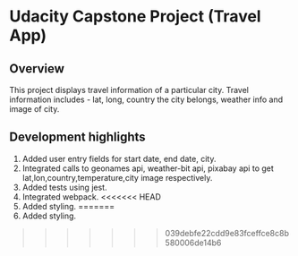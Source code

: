 # Udacity Capstone Project (Travel App)

## Overview
This project displays travel information of a particular city.
Travel information includes - lat, long, country the city belongs, weather info and image of city.

## Development highlights
1. Added user entry fields for start date, end date, city.
2. Integrated calls to geonames api, weather-bit api, pixabay api to get lat,lon,country,temperature,city image respectively.
3. Added tests using jest.
4. Integrated webpack.
<<<<<<< HEAD
5. Added styling.
=======
5. Added styling.
>>>>>>> 039debfe22cdd9e83fceffce8c8b580006de14b6
